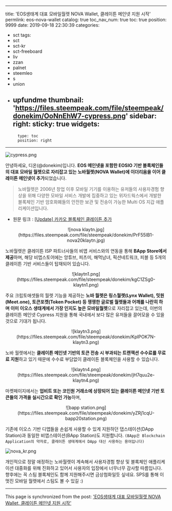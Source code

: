 
---
title: 'EOS생태계 대표 모바일월렛 NOVA Wallet, 클레이튼 메인넷 지원 시작'
permlink: eos-nova-wallet
catalog: true
toc_nav_num: true
toc: true
position: 9999
date: 2019-09-18 22:30:39
categories:
- sct
tags:
- sct
- sct-kr
- sct-freeboard
- liv
- zzan
- palnet
- steemleo
- s
- union
- upfundme
thumbnail: 'https://files.steempeak.com/file/steempeak/donekim/OoNnEhW7-cypress.png'
sidebar:
    right:
        sticky: true
widgets:
    -
        type: toc
        position: right
---


![cypress.png](https://files.steempeak.com/file/steempeak/donekim/OoNnEhW7-cypress.png)

안녕하세요, 디온(@donekim)입니다. **EOS 메인넷을 포함한 EOSIO 기반 블록체인들의 대표 모바일 월렛으로 자리잡고 있는 노바월렛(NOVA Wallet)에 이더리움을 이어 클레이튼 메인넷이 추가**되었습니다.

> 노바월렛은 2006년 창업 이후 모바일 기기를 이용하는 유저들의 사용자경험 향상을 위해 다양한 모바일 서비스 개발에 집중하고 있는 위자드웍스에서 개발한 블록체인 기반 암호화폐들의 안전한 보관 및 전송이 가능한 Multi OS 지갑 애플리케이션입니다.

- 원문 링크 : [[Update] 카카오 블록체인 클레이튼 추가](https://medium.com/eosnova/update-%EC%B9%B4%EC%B9%B4%EC%98%A4-%EB%B8%94%EB%A1%9D%EC%B2%B4%EC%9D%B8-%ED%81%B4%EB%A0%88%EC%9D%B4%ED%8A%BC-%EC%B6%94%EA%B0%80-49dbee9eedb1)


<center>![nova klaytn.jpg](https://files.steempeak.com/file/steempeak/donekim/PrF55IB1-nova20klaytn.jpg)</center>

노바월렛은 클레이튼 ISP 파트너사들의 비앱 서비스와의 연동을 통해 **BApp Store에서 제공**하며, 해당 비앱스토어에는 앙튜브, 피츠미, 해먹남녀, 픽션네트워크, 피블 등 5개의 클레이튼 기반 서비스들이 탑재되어 있습니다.


<center>![klaytn1.png](https://files.steempeak.com/file/steempeak/donekim/kgC1ZSg0-klaytn1.png)</center>

주요 크립토애셋들의 월렛 기능을 제공하는 **노바 월렛은 링스월렛(Lynx Wallet), 밋원(Meet.one), 토큰포켓(Token Pocket) 등 쟁쟁한 글로벌 월렛들과 어깨를 나란히 하며 이미 이오스 생태계에서 가장 인지도 높은 모바일월렛**으로 자리잡고 있는데, 이번의 클레이튼 메인넷 Cypress 지원을 통해 국내에서 보다 많은 유저들을 끌어모을 수 있을 것으로 기대가 됩니다. 


<center>![klaytn3.png](https://files.steempeak.com/file/steempeak/donekim/KplPOK7N-klaytn3.png)</center>

노바 월렛에서는 **클레이튼 메인넷 기반의 토큰 전송 시 부과되는 트랜잭션 수수료를 무료료 지원**하고 있기 때문에 수수료 부담없이 클레이튼 블록체인을 사용할 수 있습니다.

<center>![klaytn4.png](https://files.steempeak.com/file/steempeak/donekim/jH7quu2e-klaytn4.png)</center>

마켓페이지에서는 **업비트 또는 코인원 거래소에 상장되어 있는 클레이튼 메인넷 기반 토큰들의 가격을 실시간으로 확인 가능**하며,

<center>![bapp station.png](https://files.steempeak.com/file/steempeak/donekim/yZRj1cqU-bapp20station.png)</center>

기존에 이오스 기반 디앱들을 손쉽게 사용할 수 있게 지원하던 댑스테이션(DApp Station)과 동일한 비앱스테이션(BApp Station)도 지원합니다. `(BApp은 Blockchain Application의 약자로, 클레이튼 생태계에서 DApp 대신 사용하는 용어입니다)`

![nova_kr.png](https://files.steempeak.com/file/steempeak/donekim/oG3yVp0I-nova_kr.png)

개인적으로 정말 애정하는 노바월렛이 계속해서 사용자경험 향상 및 블록체인 애플리케이션 대중화를 위해 진화하고 있어서 사용자의 입장에서 너무너무 감사할 따름입니다. 향후에는 꼭 스팀 블록체인도 함께 지원해주시면 금상첨화일듯 싶네요. SPS를 통해 이 멋진 모바일 월렛에서 스팀도 볼 수 있길 :) 


- - -

This page is synchronized from the post: ['EOS생태계 대표 모바일월렛 NOVA Wallet, 클레이튼 메인넷 지원 시작'](https://steemit.com/@donekim/eos-nova-wallet)
